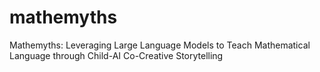 # mathemyths
Mathemyths: Leveraging Large Language Models to Teach Mathematical Language through Child-AI Co-Creative Storytelling
